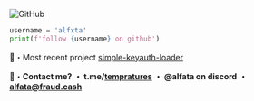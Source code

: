 
![GitHub](https://komarev.com/ghpvc/?username=doxrip&style=flat)
<br>

```python
username = 'alfxta'
print(f'follow {username} on github')
```

📁・Most recent project [simple-keyauth-loader](https://github.com/doxrip/simple-keyauth-loader)

📩・**Contact me?**
**・ t.me/[tempratures](https://t.me/arisksvensk)**
**・ @alfata on discord**
**・ alfata@fraud.cash**
